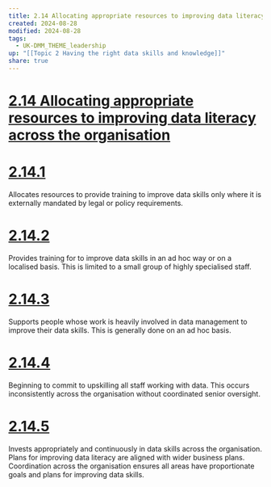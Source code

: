 ```yaml
---
title: 2.14 Allocating appropriate resources to improving data literacy across the organisation
created: 2024-08-28
modified: 2024-08-28
tags:
  - UK-DMM_THEME_leadership
up: "[[Topic 2 Having the right data skills and knowledge]]"
share: true
---
```

# [2.14 Allocating appropriate resources to improving data literacy across the organisation](2.14%20Allocating%20appropriate%20resources%20to%20improving%20data%20literacy%20across%20the%20organisation.md)
# [2.14.1](2.14.1.md)

Allocates resources to provide training to improve data skills only where it is externally mandated by legal or policy requirements.

# [2.14.2](2.14.2.md)

Provides training for to improve data skills in an ad hoc way or on a localised basis. This is limited to a small group of highly specialised staff.

# [2.14.3](2.14.3.md)

Supports people whose work is heavily involved in data management to improve their data skills. This is generally done on an ad hoc basis.

# [2.14.4](2.14.4.md)

Beginning to commit to upskilling all staff working with data. This occurs inconsistently across the organisation without coordinated senior oversight.

# [2.14.5](2.14.5.md)

Invests appropriately and continuously in data skills across the organisation. Plans for improving data literacy are aligned with wider business plans. Coordination across the organisation ensures all areas have proportionate goals and plans for improving data skills.
